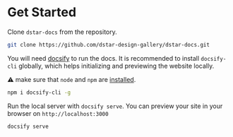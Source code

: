 # Get Started

Clone `dstar-docs` from the repository.

```bash
git clone https://github.com/dstar-design-gallery/dstar-docs.git
```

You will need [docsify](https://docsify.js.org/) to run the docs. It is recommended to install `docsify-cli` globally, which helps initializing and previewing the website locally.

:warning: make sure that `node` and `npm` are [installed](https://nodejs.org/en/download/).

```bash
npm i docsify-cli -g
```

Run the local server with `docsify serve`. You can preview your site in your browser on `http://localhost:3000`

```bash
docsify serve
```
